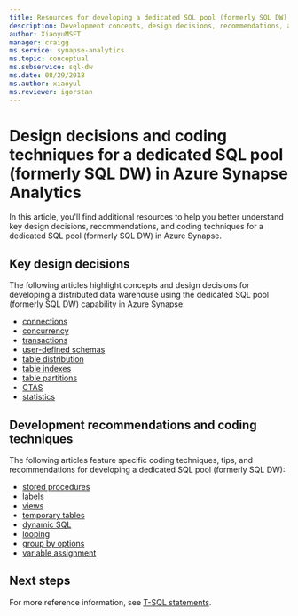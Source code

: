 ```yaml
---
title: Resources for developing a dedicated SQL pool (formerly SQL DW) in Azure Synapse Analytics
description: Development concepts, design decisions, recommendations, and coding techniques for a dedicated SQL pool (formerly SQL DW) in Azure Synapse Analytics.
author: XiaoyuMSFT
manager: craigg
ms.service: synapse-analytics
ms.topic: conceptual
ms.subservice: sql-dw 
ms.date: 08/29/2018
ms.author: xiaoyul
ms.reviewer: igorstan
---
```


# Design decisions and coding techniques for a dedicated SQL pool (formerly SQL DW) in Azure Synapse Analytics 

 In this article, you'll find additional resources to help you better understand key design decisions, recommendations, and coding techniques for a dedicated SQL pool (formerly SQL DW) in Azure Synapse.

## Key design decisions

The following articles highlight concepts and design decisions for developing a distributed data warehouse using the dedicated SQL pool (formerly SQL DW) capability in Azure Synapse:

* [connections](sql-data-warehouse-connect-overview.md)
* [concurrency](resource-classes-for-workload-management.md)
* [transactions](sql-data-warehouse-develop-transactions.md)
* [user-defined schemas](sql-data-warehouse-develop-user-defined-schemas.md)
* [table distribution](sql-data-warehouse-tables-distribute.md)
* [table indexes](sql-data-warehouse-tables-index.md)
* [table partitions](sql-data-warehouse-tables-partition.md)
* [CTAS](sql-data-warehouse-develop-ctas.md)
* [statistics](sql-data-warehouse-tables-statistics.md)

## Development recommendations and coding techniques

The following articles feature specific coding techniques, tips, and recommendations for developing a dedicated SQL pool (formerly SQL DW):

* [stored procedures](sql-data-warehouse-develop-stored-procedures.md)
* [labels](sql-data-warehouse-develop-label.md)
* [views](performance-tuning-materialized-views.md)
* [temporary tables](sql-data-warehouse-tables-temporary.md)
* [dynamic SQL](sql-data-warehouse-develop-dynamic-sql.md)
* [looping](sql-data-warehouse-develop-loops.md)
* [group by options](sql-data-warehouse-develop-group-by-options.md)
* [variable assignment](sql-data-warehouse-develop-variable-assignment.md)

## Next steps

For more reference information, see [T-SQL statements](sql-data-warehouse-reference-tsql-statements.md).
